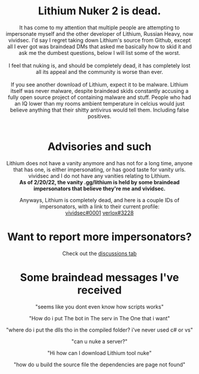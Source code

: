 <div align="center">

# Lithium Nuker 2 is dead.
It has come to my attention that multiple people are attempting to impersonate myself and the other developer of Lithium, Russian Heavy, now vividsec. I'd say I regret taking down Lithium's source from Github, except all I ever got was braindead DMs that asked me basically how to skid it and ask me the dumbest questions, below I will list some of the worst.
<br><br>
I feel that nuking is, and should be completely dead, it has completely lost all its appeal and the community is worse than ever.
<br><br>
If you see another download of Lithium, expect it to be malware. Lithium itself was never malware, despite braindead skids constantly accusing a fully open source project of containing malware and stuff. People who had an IQ lower than my rooms ambient temperature in celcius would just believe anything that their shitty antivirus would tell them. Including false positives.
<br><br>
# Advisories and such
Lithium does not have a vanity anymore and has not for a long time, anyone that has one, is either impersonating, or has good taste for vanity urls. vividsec and I do not have any vanities relating to Lithium.
<br>
**As of 2/20/22, the vanity .gg/lithium is held by some braindead impersonators that believe they're me and vividsec.**

Anyways, Lithium is completely dead, and here is a couple IDs of impersonators, with a link to their current profile:
<br>
[vividsec#0001](https://discordlookup.com/user/1062792943594909786) [verlox#3228](https://discordlookup.com/user/1064274279954383040)

# Want to report more impersonators?
Check out the [discussions tab](https://github.com/verlox/Lithium-Nuker-2/discussions)

# Some braindead messages I've received
"seems like you dont even know how scripts works"

"How do i put The bot in The serv in The One that  i want"

"where do i put the dlls tho
in the compiled folder?
i’ve never used c# or vs"

"can u nuke a server?"

"Hi how can I download Lithium tool nuke"

"how do u build the source file
the dependencies are page not found"

</div>

